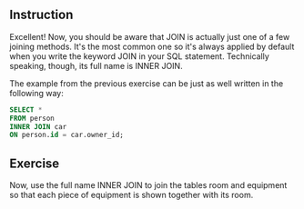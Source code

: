 ## Instruction
Excellent! Now, you should be aware that JOIN is actually just one of a few joining methods. It's the most common one so it's always applied by default when you write the keyword JOIN in your SQL statement. Technically speaking, though, its full name is INNER JOIN.

The example from the previous exercise can be just as well written in the following way:

```SQL
SELECT * 
FROM person 
INNER JOIN car 
ON person.id = car.owner_id;
```

## Exercise
Now, use the full name INNER JOIN to join the tables room and equipment so that each piece of equipment is shown together with its room.
